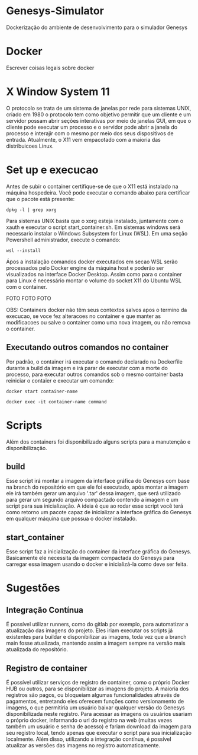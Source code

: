 # Genesys-Simulator
Dockerização do ambiente de desenvolvimento para o simulador Genesys

# Docker
Escrever coisas legais sobre docker

# X Window System 11
O protocolo se trata de um sistema de janelas por rede para sistemas UNIX, criado em 1980 o protocolo tem como objetivo permitir que um cliente e um servidor possam abrir seções interativas por meio de janelas GUI, em que o cliente pode executar um processo e o servidor pode abrir a janela do processo e interajir com o mesmo por meio dos seus dispositivos de entrada. Atualmente, o X11 vem empacotado com a maioria das distribuicoes Linux.

# Set up e execucao
Antes de subir o container certifique-se de que o X11 está instalado na máquina hospedeira. Você pode executar o comando abaixo para certificar que o pacote está presente:

```
dpkg -l | grep xorg
```

Para sistemas UNIX basta que o xorg esteja instalado, juntamente com o xauth e executar o script start_container.sh. Em sistemas windows será necessario instalar o Windows Subsystem for Linux (WSL). Em uma seção Powershell administrador, execute o comando:

```
wsl --install
```

Ápos a instalação comandos docker executados em secao WSL serão processados pelo Docker engine da máquina host e poderão ser visualizados na interface Docker Desktop.
Assim como para o container para Linux é necessário montar o volume do socket X11 do Ubuntu WSL com o container.

FOTO
FOTO
FOTO

OBS: Containers docker não têm seus contextos salvos apos o termino da execucao, se voce fez alteracoes no container e que manter as modificacoes ou salve o container como uma nova imagem, ou não remova o container.

## Executando outros comandos no container
Por padrão, o container irá executar o comando declarado na Dockerfile durante a build da imagem e irá parar de executar com a morte do processo, para executar outros comandos sob o mesmo container basta reiniciar o contaier e executar um comando:

```
docker start container-name

docker exec -it container-name command
```

# Scripts
Além dos containers foi disponibilizado alguns scripts para a manutenção e disponibilização.

## build
Esse script irá montar a imagem da interface gráfica do Genesys com base na branch do repositório em que ele foi executado, após montar a imagem ele irá também gerar um arquivo '.tar' dessa imagem, que será utilizado para gerar um segundo arquivo compactado contendo a imagem e um script para sua inicialização. A ideia é que ao rodar esse script você terá como retorno um pacote capaz de inicializar a interface gráfica do Genesys em qualquer máquina que possua o docker instalado.

## start_container
Esse script faz a inicialização do container da interface gráfica do Genesys. Basicamente ele necessita da imagem compactada do Genesys para carregar essa imagem usando o docker e inicializá-la como deve ser feita.

# Sugestões

## Integração Contínua
É possível utilizar runners, como do gitlab por exemplo, para automatizar a atualização das imagens do projeto. Eles iriam executar os scripts já existentes para buildar e disponibilizar as imagens, toda vez que a branch main fosse atualizada, mantendo assim a imagem sempre na versão mais atualizada do repositório.

## Registro de container
É possível utilizar serviços de registro de container, como o próprio Docker HUB ou outros, para se disponibilizar as imagens do projeto. A maioria dos registros são pagos, ou bloqueiam algumas funcionalidades através de pagamentos, entretando eles oferecem funções como versionamento de imagens, o que permitiria um usuário baixar qualquer versão do Genesys disponibilizada neste registro. Para acessar as imagens os usuários usariam o próprio docker, informando o url do registro na web (muitas vezes também um usuário e senha de acesso) e fariam download da imagem para seu registro local, tendo apenas que executar o script para sua inicialização localmente. Além disso, utilizando a integração contínua, é possível atualizar as versões das imagens no registro automaticamente.